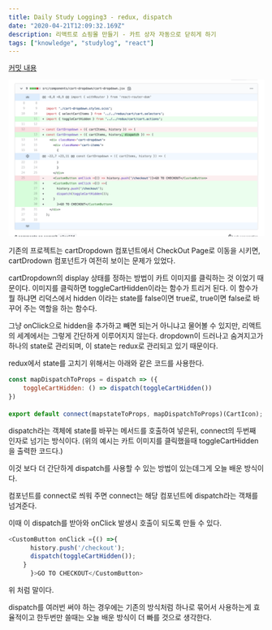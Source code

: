 ```yaml
---
title: Daily Study Logging3 - redux, dispatch
date: "2020-04-21T12:09:32.169Z"
description: 리액트로 쇼핑몰 만들기 - 카트 상자 자동으로 닫히게 하기
tags: ["knowledge", "studylog", "react"] 
---
```


[커밋 내용](https://github.com/Jesscha/react-shoppingmall/commit/a8ea59fdac880bec953d3475ea7c40298f7ba8fa)


![코드 이미지](./img0.png)


기존의 프로젝트는 cartDropdown 컴포넌트에서 CheckOut Page로 이동을 시키면, cartDrodown 컴포넌트가 여전히 보이는 문제가 있었다. 

cartDropdown의 display 상태를 정하는 방법이 카트 이미지를 클릭하는 것 이었기 때문이다. 이미지를 클릭하면 toggleCartHidden이라는 함수가 트리거 된다. 이 함수가 뭘 하냐면 리덕스에서 hidden 이라는 state를 false이면 true로, true이면 false로 바꾸어 주는 역할을 하는 함수다. 

그냥 onClick으로 hidden을 추가하고 빼면 되는거 아니냐고 물어볼 수 있지만, 리액트의 세계에서는 그렇게 간단하게 이루어지지 않는다. dropdown이 드러나고 숨겨지고가 하나의 state로 관리되며, 이 state는 redux로 관리되고 있기 때문이다. 

redux에서 state를 고치기 위해서는 아래와 같은 코드를 사용한다. 

```javascript
const mapDispatchToProps = dispatch => ({
    toggleCartHidden: () => dispatch(toggleCartHidden())
})

export default connect(mapstateToProps, mapDispatchToProps)(CartIcon);

```
dispatch라는 객체에 state를 바꾸는 메서드를 호출하여 넣은뒤, connect의 두번째 인자로 넘기는 방식이다. (위의 예시는 카트 이미지를 클릭했을때 toggleCartHidden을 출력한 코드다.)

이것 보다 더 간단하게 dispatch를 사용할 수 있는 방법이 있는데그게 오늘 배운 방식이다. 


컴포넌트를 connect로 씌워 주면 connect는 해당 컴포넌트에 dispatch라는 객채를 넘겨준다. 

이때 이 dispatch를 받아와 onClick 발생시 호출이 되도록 만들 수 있다. 

```javascript
<CustomButton onClick ={() =>{
      history.push('/checkout');
      dispatch(toggleCartHidden());
    }
      }>GO TO CHECKOUT</CustomButton>
```
위 처럼 말이다. 

dispatch를 여러번 써야 하는 경우에는 기존의 방식처럼 하나로 묶어서 사용하는게 효율적이고 한두번만 쓸때는 오늘 배운 방식이 더 빠를 것으로 생각한다. 






